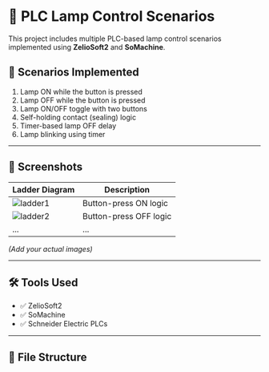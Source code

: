 # 🔦 PLC Lamp Control Scenarios

This project includes multiple PLC-based lamp control scenarios implemented using **ZelioSoft2** and **SoMachine**.

## 🧪 Scenarios Implemented
1. Lamp ON while the button is pressed  
2. Lamp OFF while the button is pressed  
3. Lamp ON/OFF toggle with two buttons  
4. Self-holding contact (sealing) logic  
5. Timer-based lamp OFF delay  
6. Lamp blinking using timer

---

## 📸 Screenshots

| Ladder Diagram | Description |
|----------------|-------------|
| ![ladder1](images/ladder1.jpg) | Button-press ON logic |
| ![ladder2](images/ladder2.jpg) | Button-press OFF logic |
| ... | ... |

*(Add your actual images)*

---

## 🛠 Tools Used
- ✅ ZelioSoft2
- ✅ SoMachine
- ✅ Schneider Electric PLCs

---

## 📁 File Structure
